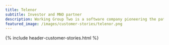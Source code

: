 ```yaml
---
title: Telenor
subtitle: Investor and MNO partner 
description: Working Group Two is a software company pioneering the path of a new telco network.
featured_image: /images/customer-stories/telenor.png
---
```

{% include header-customer-stories.html %}
